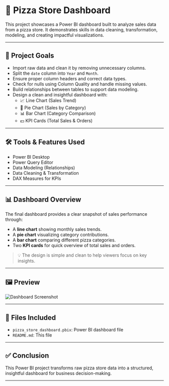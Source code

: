 # 🍕 Pizza Store Dashboard

This project showcases a Power BI dashboard built to analyze sales data from a pizza store. It demonstrates skills in data cleaning, transformation, modeling, and creating impactful visualizations.

---

## 📌 Project Goals

- Import raw data and clean it by removing unnecessary columns.
- Split the `date` column into `Year` and `Month`.
- Ensure proper column headers and correct data types.
- Check for nulls using Column Quality and handle missing values.
- Build relationships between tables to support data modeling.
- Design a clean and insightful dashboard with:
  - 📈 Line Chart (Sales Trend)
  - 🥧 Pie Chart (Sales by Category)
  - 📊 Bar Chart (Category Comparison)
  - 💵 KPI Cards (Total Sales & Orders)

---

## 🛠 Tools & Features Used

- Power BI Desktop  
- Power Query Editor  
- Data Modeling (Relationships)  
- Data Cleaning & Transformation  
- DAX Measures for KPIs

---

## 📊 Dashboard Overview

The final dashboard provides a clear snapshot of sales performance through:
- A **line chart** showing monthly sales trends.
- A **pie chart** visualizing category contributions.
- A **bar chart** comparing different pizza categories.
- Two **KPI cards** for quick overview of total sales and orders.

> 💡 The design is simple and clean to help viewers focus on key insights.

---

## 🖼 Preview

![Dashboard Screenshot](dashboard.png)

---

## 📁 Files Included

- `pizza_store_dashboard.pbix`: Power BI dashboard file
- `README.md`: This file

---

## ✅ Conclusion

This Power BI project transforms raw pizza store data into a structured, insightful dashboard for business decision-making.

---
